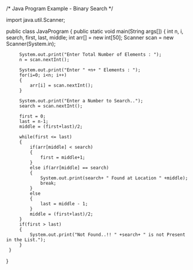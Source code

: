   /* Java Program Example - Binary Search */

  import java.util.Scanner;

  public class JavaProgram
  {
     public static void main(String args[])
     {
         int n, i, search, first, last, middle;
         int arr[] = new int[50];
         Scanner scan = new Scanner(System.in);

         System.out.print("Enter Total Number of Elements : ");
         n = scan.nextInt();

         System.out.print("Enter " +n+ " Elements : ");
         for(i=0; i<n; i++)
         {
             arr[i] = scan.nextInt();
         }

         System.out.print("Enter a Number to Search..");
         search = scan.nextInt();

         first = 0;
         last = n-1;
         middle = (first+last)/2;

         while(first <= last)
         {
             if(arr[middle] < search)
             {
                 first = middle+1;
             }
             else if(arr[middle] == search)
             {
                 System.out.print(search+ " Found at Location " +middle);
                 break;
             }
             else
             {
                 last = middle - 1;
             }
             middle = (first+last)/2;
         }
         if(first > last)
         {
             System.out.print("Not Found..!! " +search+ " is not Present in the List.");
         }
     }
  }
